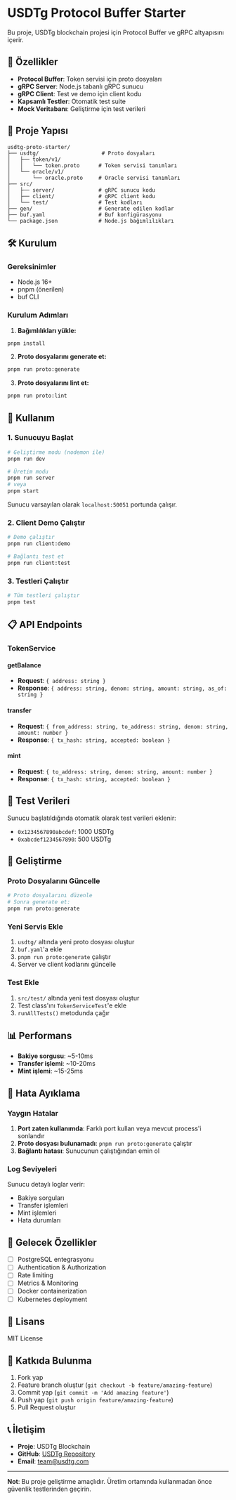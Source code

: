 # USDTg Protocol Buffer Starter

Bu proje, USDTg blockchain projesi için Protocol Buffer ve gRPC altyapısını içerir.

## 🚀 Özellikler

- **Protocol Buffer**: Token servisi için proto dosyaları
- **gRPC Server**: Node.js tabanlı gRPC sunucu
- **gRPC Client**: Test ve demo için client kodu
- **Kapsamlı Testler**: Otomatik test suite
- **Mock Veritabanı**: Geliştirme için test verileri

## 📁 Proje Yapısı

```
usdtg-proto-starter/
├── usdtg/                    # Proto dosyaları
│   ├── token/v1/
│   │   └── token.proto      # Token servisi tanımları
│   └── oracle/v1/
│       └── oracle.proto     # Oracle servisi tanımları
├── src/
│   ├── server/              # gRPC sunucu kodu
│   ├── client/              # gRPC client kodu
│   └── test/                # Test kodları
├── gen/                     # Generate edilen kodlar
├── buf.yaml                 # Buf konfigürasyonu
└── package.json             # Node.js bağımlılıkları
```

## 🛠️ Kurulum

### Gereksinimler

- Node.js 16+
- pnpm (önerilen)
- buf CLI

### Kurulum Adımları

1. **Bağımlılıkları yükle:**
```bash
pnpm install
```

2. **Proto dosyalarını generate et:**
```bash
pnpm run proto:generate
```

3. **Proto dosyalarını lint et:**
```bash
pnpm run proto:lint
```

## 🚀 Kullanım

### 1. Sunucuyu Başlat

```bash
# Geliştirme modu (nodemon ile)
pnpm run dev

# Üretim modu
pnpm run server
# veya
pnpm start
```

Sunucu varsayılan olarak `localhost:50051` portunda çalışır.

### 2. Client Demo Çalıştır

```bash
# Demo çalıştır
pnpm run client:demo

# Bağlantı test et
pnpm run client:test
```

### 3. Testleri Çalıştır

```bash
# Tüm testleri çalıştır
pnpm test
```

## 📋 API Endpoints

### TokenService

#### getBalance
- **Request**: `{ address: string }`
- **Response**: `{ address: string, denom: string, amount: string, as_of: string }`

#### transfer
- **Request**: `{ from_address: string, to_address: string, denom: string, amount: number }`
- **Response**: `{ tx_hash: string, accepted: boolean }`

#### mint
- **Request**: `{ to_address: string, denom: string, amount: number }`
- **Response**: `{ tx_hash: string, accepted: boolean }`

## 🧪 Test Verileri

Sunucu başlatıldığında otomatik olarak test verileri eklenir:

- `0x1234567890abcdef`: 1000 USDTg
- `0xabcdef1234567890`: 500 USDTg

## 🔧 Geliştirme

### Proto Dosyalarını Güncelle

```bash
# Proto dosyalarını düzenle
# Sonra generate et:
pnpm run proto:generate
```

### Yeni Servis Ekle

1. `usdtg/` altında yeni proto dosyası oluştur
2. `buf.yaml`'a ekle
3. `pnpm run proto:generate` çalıştır
4. Server ve client kodlarını güncelle

### Test Ekle

1. `src/test/` altında yeni test dosyası oluştur
2. Test class'ını `TokenServiceTest`'e ekle
3. `runAllTests()` metodunda çağır

## 📊 Performans

- **Bakiye sorgusu**: ~5-10ms
- **Transfer işlemi**: ~10-20ms
- **Mint işlemi**: ~15-25ms

## 🚨 Hata Ayıklama

### Yaygın Hatalar

1. **Port zaten kullanımda**: Farklı port kullan veya mevcut process'i sonlandır
2. **Proto dosyası bulunamadı**: `pnpm run proto:generate` çalıştır
3. **Bağlantı hatası**: Sunucunun çalıştığından emin ol

### Log Seviyeleri

Sunucu detaylı loglar verir:
- Bakiye sorguları
- Transfer işlemleri
- Mint işlemleri
- Hata durumları

## 🔮 Gelecek Özellikler

- [ ] PostgreSQL entegrasyonu
- [ ] Authentication & Authorization
- [ ] Rate limiting
- [ ] Metrics & Monitoring
- [ ] Docker containerization
- [ ] Kubernetes deployment

## 📝 Lisans

MIT License

## 🤝 Katkıda Bulunma

1. Fork yap
2. Feature branch oluştur (`git checkout -b feature/amazing-feature`)
3. Commit yap (`git commit -m 'Add amazing feature'`)
4. Push yap (`git push origin feature/amazing-feature`)
5. Pull Request oluştur

## 📞 İletişim

- **Proje**: USDTg Blockchain
- **GitHub**: [USDTg Repository](https://github.com/usdtg)
- **Email**: team@usdtg.com

---

**Not**: Bu proje geliştirme amaçlıdır. Üretim ortamında kullanmadan önce güvenlik testlerinden geçirin.
